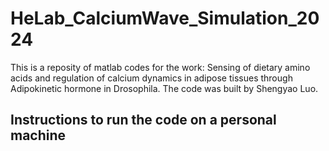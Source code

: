 # HeLab_CalciumWave_Simulation_2024
This is a reposity of matlab codes for the work: Sensing of dietary amino acids and regulation of calcium dynamics in adipose tissues through Adipokinetic hormone in Drosophila. The code was built by Shengyao Luo. 
## Instructions to run the code on a personal machine

